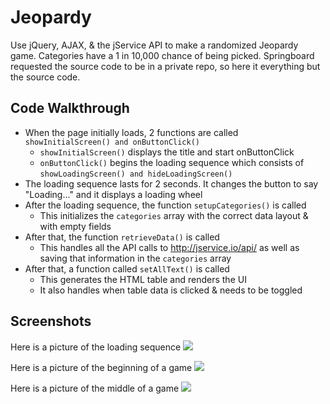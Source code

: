 # Jeopardy
Use jQuery, AJAX, & the jService API to make a randomized Jeopardy game. Categories have a 1 in 10,000 chance of being picked.
Springboard requested the source code to be in a private repo, so here it everything but the source code.


## Code Walkthrough
* When the page initially loads, 2 functions are called ```showInitialScreen() and onButtonClick()```
  * ```showInitialScreen()``` displays the title and start onButtonClick
  * ```onButtonClick()``` begins the loading sequence which consists of ```showLoadingScreen() and hideLoadingScreen()```
* The loading sequence lasts for 2 seconds. It changes the button to say "Loading..." and it displays a loading wheel
* After the loading sequence, the function ```setupCategories()``` is called
  * This initializes the ```categories``` array with the correct data layout & with empty fields
* After that, the function ```retrieveData()``` is called
  * This handles all the API calls to http://jservice.io/api/ as well as saving that information in the ```categories``` array
* After that, a function called ```setAllText()``` is called
  * This generates the HTML table and renders the UI
  * It also handles when table data is clicked & needs to be toggled

## Screenshots
Here is a picture of the loading sequence
![](pics/jeopardy3.png)

Here is a picture of the beginning of a game
![](pics/jeopardy1.png)

Here is a picture of the middle of a game
![](pics/jeopardy2.png)
